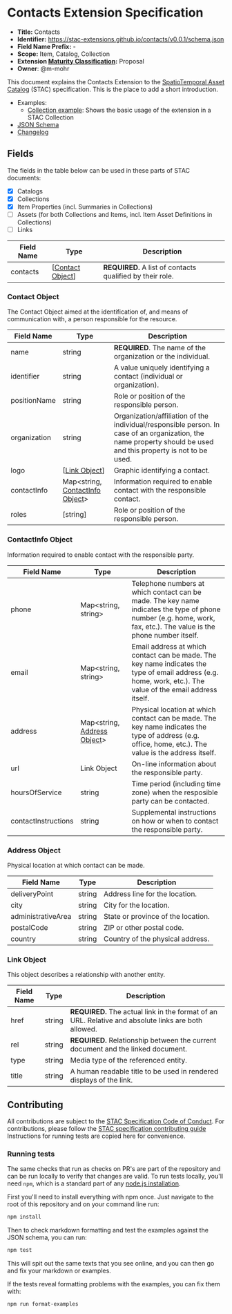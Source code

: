 # Contacts Extension Specification

- **Title:** Contacts
- **Identifier:** <https://stac-extensions.github.io/contacts/v0.0.1/schema.json>
- **Field Name Prefix:** -
- **Scope:** Item, Catalog, Collection
- **Extension [Maturity Classification](https://github.com/radiantearth/stac-spec/tree/master/extensions/README.md#extension-maturity):** Proposal
- **Owner**: @m-mohr

This document explains the Contacts Extension to the [SpatioTemporal Asset Catalog](https://github.com/radiantearth/stac-spec) (STAC) specification.
This is the place to add a short introduction.

- Examples:
  - [Collection example](examples/collection.json): Shows the basic usage of the extension in a STAC Collection
- [JSON Schema](json-schema/schema.json)
- [Changelog](./CHANGELOG.md)

## Fields

The fields in the table below can be used in these parts of STAC documents:
- [x] Catalogs
- [x] Collections
- [x] Item Properties (incl. Summaries in Collections)
- [ ] Assets (for both Collections and Items, incl. Item Asset Definitions in Collections)
- [ ] Links

| Field Name | Type                                  | Description |
| ---------- | ------------------------------------- | ----------- |
| contacts   | \[[Contact Object](#contact-object)] | **REQUIRED.** A list of contacts qualified by their role. |

### Contact Object

The Contact Object aimed at the identification of, and means of communication with, a person responsible for the resource.

| Field Name   | Type                            | Description |
| ------------ | ------------------------------- | ----------- |
| name         | string                          | **REQUIRED**. The name of the organization or the individual. |
| identifier   | string                          | A value uniquely identifying a contact (individual or organization). |
| positionName | string                          | Role or position of the responsible person. |
| organization | string                          | Organization/affiliation of the individual/responsible person. In case of an organization, the name property should be used and this property is not to be used. |
| logo         | \[[Link Object](#link-object)] | Graphic identifying a contact. |
| contactInfo  | Map\<string, [ContactInfo Object](#contactinfo-object)> | Information required to enable contact with the responsible contact. |
| roles        | \[string]                       | Role or position of the responsible person. |

### ContactInfo Object

Information required to enable contact with the responsible party.

| Field Name          | Type                 | Description |
| ------------------- | -------------------- | ----------- |
| phone               | Map\<string, string> | Telephone numbers at which contact can be made. The key name indicates the type of phone number (e.g. home, work, fax, etc.). The value is the phone number itself. |
| email               | Map\<string, string> | Email address at which contact can be made. The key name indicates the type of email address (e.g. home, work, etc.). The value of the email address itself. |
| address             | Map\<string, [Address Object](#address-object)> | Physical location at which contact can be made. The key name indicates the type of address (e.g. office, home, etc.). The value is the address itself. |
| url                 | Link Object | On-line information about the responsible party. |
| hoursOfService      | string               | Time period (including time zone) when the resposible party can be contacted. |
| contactInstructions | string               | Supplemental instructions on how or when to contact the responsible party. |

### Address Object

Physical location at which contact can be made.

| Field Name         | Type   | Description |
| ------------------ | ------ | ----------- |
| deliveryPoint      | string | Address line for the location. |
| city               | string | City for the location. |
| administrativeArea | string | State or province of the location. |
| postalCode         | string | ZIP or other postal code. |
| country            | string | Country of the physical address. |

### Link Object

This object describes a relationship with another entity.

| Field Name | Type   | Description |
| ---------- | ------ | ----------- |
| href       | string | **REQUIRED.** The actual link in the format of an URL. Relative and absolute links are both allowed. |
| rel        | string | **REQUIRED.** Relationship between the current document and the linked document. |
| type       | string | Media type of the referenced entity. |
| title      | string | A human readable title to be used in rendered displays of the link. |

## Contributing

All contributions are subject to the
[STAC Specification Code of Conduct](https://github.com/radiantearth/stac-spec/blob/master/CODE_OF_CONDUCT.md).
For contributions, please follow the
[STAC specification contributing guide](https://github.com/radiantearth/stac-spec/blob/master/CONTRIBUTING.md) Instructions
for running tests are copied here for convenience.

### Running tests

The same checks that run as checks on PR's are part of the repository and can be run locally to verify that changes are valid. 
To run tests locally, you'll need `npm`, which is a standard part of any [node.js installation](https://nodejs.org/en/download/).

First you'll need to install everything with npm once. Just navigate to the root of this repository and on 
your command line run:
```bash
npm install
```

Then to check markdown formatting and test the examples against the JSON schema, you can run:
```bash
npm test
```

This will spit out the same texts that you see online, and you can then go and fix your markdown or examples.

If the tests reveal formatting problems with the examples, you can fix them with:
```bash
npm run format-examples
```

